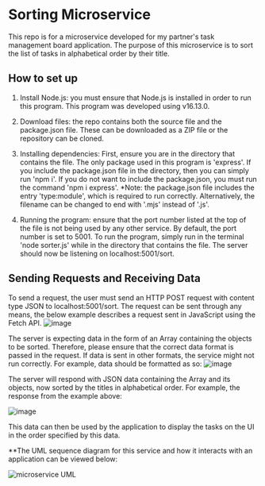 # Sorting Microservice
This repo is for a microservice developed for my partner's task management board application. The purpose of this microservice is to sort the list of tasks in alphabetical order by their title. 

## How to set up 
1. Install Node.js: you must ensure that Node.js is installed in order to run this program. This program was developed using v16.13.0. 

2. Download files: the repo contains both the source file and the package.json file. These can be downloaded as a ZIP file or the repository can be cloned. 

3. Installing dependencies: First, ensure you are in the directory that contains the file. The only package used in this program is 'express'. If you include the package.json file in the directory, then you can simply run 'npm i'. If you do not want to include the package.json, you must run the command 'npm i express'.
*Note: the package.json file includes the entry 'type:module', which is required to run correctly. Alternatively, the filename can be changed to end with '.mjs' instead of '.js'.   

4. Running the program: ensure that the port number listed at the top of the file is not being used by any other service. By default, the port number is set to 5001. To run the program, simply run in the terminal 'node sorter.js' while in the directory that contains the file. The server should now be listening on localhost:5001/sort. 

## Sending Requests and Receiving Data
To send a request, the user must send an HTTP POST request with content type JSON to localhost:5001/sort. The request can be sent through any means, the below example describes a request sent in JavaScript using the Fetch API.
![image](https://user-images.githubusercontent.com/77746571/218550685-9372f366-3ad7-428f-a4a9-a15acc51ffc6.png)

The server is expecting data in the form of an Array containing the objects to be sorted. Therefore, please ensure that the correct data format is passed in the request. If data is sent in other formats, the service might not run correctly. For example, data should be formatted as so:
![image](https://user-images.githubusercontent.com/77746571/218550403-132f0b03-0dd1-45bd-b47b-c24da676f113.png)

The server will respond with JSON data containing the Array and its objects, now sorted by the titles in alphabetical order. For example, the response from the example above:

![image](https://user-images.githubusercontent.com/77746571/218551219-a9cb3e40-86b9-4b16-80f6-b2d34f4dc0a5.png)

This data can then be used by the application to display the tasks on the UI in the order specified by this data. 


**The UML sequence diagram for this service and how it interacts with an application can be viewed below: 

![microservice UML](https://user-images.githubusercontent.com/77746571/218552689-2eac8f7f-8d05-4c1a-b249-62eeac5f7b94.png)

